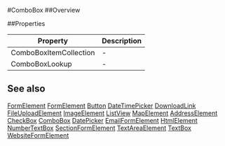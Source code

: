 #ComboBox
##Overview



##Properties
<table class="table table-condensed table-bordered">
    <thead>
<tr>
<th>Property</th>
<th>Description</th>
</tr>
</thead>
<tbody>
<tr><td>ComboBoxItemCollection</td><td> - </td></tr>
<tr><td>ComboBoxLookup</td><td> - </td></tr>
</tbody></table>



## See also

[FormElement](FormElement.html)
[FormElement](FormElement.html)
[Button](Button.html)
[DateTimePicker](DateTimePicker.html)
[DownloadLink](DownloadLink.html)
[FileUploadElement](FileUploadElement.html)
[ImageElement](ImageElement.html)
[ListView](ListView.html)
[MapElement](MapElement.html)
[AddressElement](AddressElement.html)
[CheckBox](CheckBox.html)
[ComboBox](ComboBox.html)
[DatePicker](DatePicker.html)
[EmailFormElement](EmailFormElement.html)
[HtmlElement](HtmlElement.html)
[NumberTextBox](NumberTextBox.html)
[SectionFormElement](SectionFormElement.html)
[TextAreaElement](TextAreaElement.html)
[TextBox](TextBox.html)
[WebsiteFormElement](WebsiteFormElement.html)